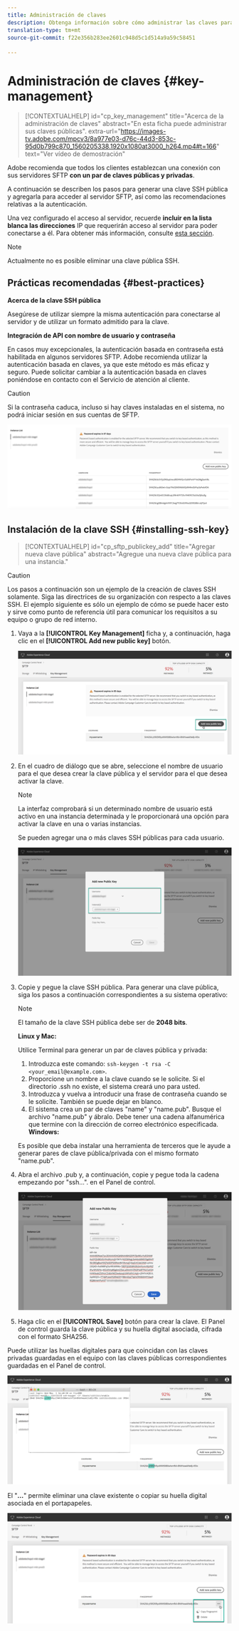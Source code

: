 ```yaml
---
title: Administración de claves
description: Obtenga información sobre cómo administrar las claves para conectarse a los servidores SFTP
translation-type: tm+mt
source-git-commit: f22e356b283ee2601c948d5c1d514a9a59c58451

---
```



# Administración de claves {#key-management}

>[!CONTEXTUALHELP]
>id=&quot;cp_key_management&quot;
>title=&quot;Acerca de la administración de claves&quot;
>abstract=&quot;En esta ficha puede administrar sus claves públicas&quot;.
>extra-url=&quot;https://images-tv.adobe.com/mpcv3/8a977e03-d76c-44d3-853c-95d0b799c870_1560205338.1920x1080at3000_h264.mp4#t=166&quot; text=&quot;Ver vídeo de demostración&quot;

Adobe recomienda que todos los clientes establezcan una conexión con sus servidores SFTP **con un par de claves públicas y privadas**.

A continuación se describen los pasos para generar una clave SSH pública y agregarla para acceder al servidor SFTP, así como las recomendaciones relativas a la autenticación.

Una vez configurado el acceso al servidor, recuerde **incluir en la lista blanca las direcciones** IP que requerirán acceso al servidor para poder conectarse a él. Para obtener más información, consulte [esta sección](../../instances-settings/using/ip-whitelisting-instance-access.md).

>[!NOTE]
>
>Actualmente no es posible eliminar una clave pública SSH.

## Prácticas recomendadas {#best-practices}

**Acerca de la clave SSH pública**

Asegúrese de utilizar siempre la misma autenticación para conectarse al servidor y de utilizar un formato admitido para la clave.

**Integración de API con nombre de usuario y contraseña**

En casos muy excepcionales, la autenticación basada en contraseña está habilitada en algunos servidores SFTP. Adobe recomienda utilizar la autenticación basada en claves, ya que este método es más eficaz y seguro. Puede solicitar cambiar a la autenticación basada en claves poniéndose en contacto con el Servicio de atención al cliente.

>[!CAUTION]
>
>Si la contraseña caduca, incluso si hay claves instaladas en el sistema, no podrá iniciar sesión en sus cuentas de SFTP.

![](assets/control_panel_passwordexpires.png)

## Instalación de la clave SSH {#installing-ssh-key}

>[!CONTEXTUALHELP]
>id=&quot;cp_sftp_publickey_add&quot;
>title=&quot;Agregar nueva clave pública&quot;
>abstract=&quot;Agregue una nueva clave pública para una instancia.&quot;

>[!CAUTION]
>
>Los pasos a continuación son un ejemplo de la creación de claves SSH solamente. Siga las directrices de su organización con respecto a las claves SSH. El ejemplo siguiente es sólo un ejemplo de cómo se puede hacer esto y sirve como punto de referencia útil para comunicar los requisitos a su equipo o grupo de red interno.

1. Vaya a la **[!UICONTROL Key Management]** ficha y, a continuación, haga clic en el **[!UICONTROL Add new public key]** botón.

   ![](assets/key0.png)

1. En el cuadro de diálogo que se abre, seleccione el nombre de usuario para el que desea crear la clave pública y el servidor para el que desea activar la clave.

   >[!NOTE]
   >
   >La interfaz comprobará si un determinado nombre de usuario está activo en una instancia determinada y le proporcionará una opción para activar la clave en una o varias instancias.
   >
   >Se pueden agregar una o más claves SSH públicas para cada usuario.

   ![](assets/key1.png)

1. Copie y pegue la clave SSH pública. Para generar una clave pública, siga los pasos a continuación correspondientes a su sistema operativo:

   >[!NOTE]
   >
   >El tamaño de la clave SSH pública debe ser de **2048 bits**.

   **Linux y Mac:**

   Utilice Terminal para generar un par de claves pública y privada:
   1. Introduzca este comando: `ssh-keygen -t rsa -C <your_email@example.com>`.
   1. Proporcione un nombre a la clave cuando se le solicite. Si el directorio .ssh no existe, el sistema creará uno para usted.
   1. Introduzca y vuelva a introducir una frase de contraseña cuando se le solicite. También se puede dejar en blanco.
   1. El sistema crea un par de claves &quot;name&quot; y &quot;name.pub&quot;. Busque el archivo &quot;name.pub&quot; y ábralo. Debe tener una cadena alfanumérica que termine con la dirección de correo electrónico especificada.
   **Windows:**

   Es posible que deba instalar una herramienta de terceros que le ayude a generar pares de clave pública/privada con el mismo formato &quot;name.pub&quot;.

1. Abra el archivo .pub y, a continuación, copie y pegue toda la cadena empezando por &quot;ssh...&quot;. en el Panel de control.

   ![](assets/publickey.png)

1. Haga clic en el **[!UICONTROL Save]** botón para crear la clave. El Panel de control guarda la clave pública y su huella digital asociada, cifrada con el formato SHA256.

Puede utilizar las huellas digitales para que coincidan con las claves privadas guardadas en el equipo con las claves públicas correspondientes guardadas en el Panel de control.

![](assets/fingerprint_compare.png)

El &quot;**...**&quot; permite eliminar una clave existente o copiar su huella digital asociada en el portapapeles.

![](assets/key_options.png)
